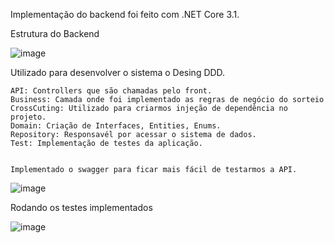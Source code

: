Implementação do backend foi feito com .NET Core 3.1.

Estrutura do Backend

![image](https://user-images.githubusercontent.com/122547975/212552243-790bd121-1638-47dd-99a5-47290705d6ca.png)

Utilizado para desenvolver o sistema o Desing DDD.

    API: Controllers que são chamadas pelo front.
    Business: Camada onde foi implementado as regras de negócio do sorteio
    CrossCuting: Utilizado para criarmos injeção de dependência no projeto.
    Domain: Criação de Interfaces, Entities, Enums.
    Repository: Responsavél por acessar o sistema de dados.
    Test: Implementação de testes da aplicação.
    
    
    Implementado o swagger para ficar mais fácil de testarmos a API.
    
![image](https://user-images.githubusercontent.com/122547975/212552733-c2b3cc72-dca9-4354-800c-5a1c50e6e43e.png)


Rodando os testes implementados

![image](https://user-images.githubusercontent.com/122547975/212552666-e572c95c-a3a4-4cb5-bcb2-690a68c69887.png)

    

